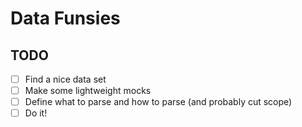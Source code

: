 # Data Funsies

## TODO
- [ ] Find a nice data set
- [ ] Make some lightweight mocks
- [ ] Define what to parse and how to parse (and probably cut scope)
- [ ] Do it!
